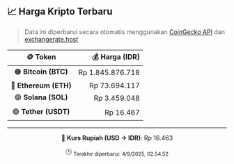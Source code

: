 

<!-- HARGA_KRIPTO -->
## 📈 Harga Kripto Terbaru

> Data ini diperbarui secara otomatis menggunakan [CoinGecko API](https://www.coingecko.com/) dan [exchangerate.host](https://exchangerate.host/)

<div align="center">

| 🪙 Token | 💰 Harga (IDR) |
|:------:|---------------:|
| 🟠 **Bitcoin (BTC)**   | Rp 1.845.876.718 |
| 🔵 **Ethereum (ETH)**  | Rp 73.694.117 |
| 🟣 **Solana (SOL)**    | Rp 3.459.048 |
| 🟢 **Tether (USDT)**   | Rp 16.467 |

---

💱 **Kurs Rupiah (USD → IDR)**: Rp 16.463

🕒 <sub>Terakhir diperbarui: 4/9/2025, 02.54.52</sub>

</div>
<!-- /HARGA_KRIPTO -->